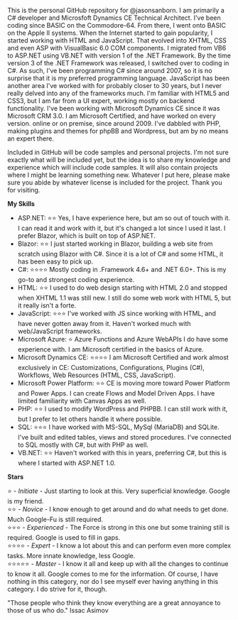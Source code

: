 This is the personal GitHub repository for @jasonsanborn.  I am primarily a C# developer and Microsfoft Dynamics CE Technical Architect. I've been coding since BASIC on the Commodore-64. From there, I went onto BASIC on the Apple II systems. When the Internet started to gain popularity, I started working with HTML and JavaScript. That evolved into XHTML, CSS and even ASP with VisualBasic 6.0 COM components. I migrated from VB6 to ASP.NET using VB.NET with version 1 of the .NET Framework. By the time version 3 of the .NET Framework was released, I switched over to coding in C#. As such, I've been programming C# since around 2007, so it is no surprise that it is my preferred programming language. JavaScript has been another area I've worked with for probably closer to 30 years, but I never really delved into any of the frameworks much. I'm familiar with HTML5 and CSS3, but I am far from a UI expert, working mostly on backend functionality. I've been working with Microsoft Dynamics CE since it was Microsoft CRM 3.0. I am Microsoft Certified, and have worked on every version. online or on premise, since around 2009. I've dabbled with PHP, making plugins and themes for phpBB and Wordpress, but am by no means an expert there.

Included in GitHub will be code samples and personal projects. I'm not sure exactly what will be included yet, but the idea is to share my knowledge and experience which will include code samples. It will also contain projects where I might be learning something new. Whatever I put here, please make sure you abide by whatever license is included for the project. Thank you for visiting.

**My Skills**

- ASP.NET: ⭐⭐ Yes, I have experience here, but am so out of touch with it. I can read it and work with it, but it's changed a lot since I used it last. I prefer Blazor, which is built on top of ASP.NET.
- Blazor: ⭐⭐ I just started working in Blazor, building a web site from scratch using Blazor with C#. Since it is a lot of C# and some HTML, it has been easy to pick up.  
- C#: ⭐⭐⭐⭐ Mostly coding in .Framework 4.6+ and .NET 6.0+. This is my go-to and strongest coding experience.  
- HTML: ⭐⭐ I used to do web design starting with HTML 2.0 and stopped when XHTML 1.1 was still new. I still do some web work with HTML 5, but it really isn't a forte.  
- JavaScript: ⭐⭐⭐ I've worked with JS since working with HTML, and have never gotten away from it. Haven't worked much with web/JavaScript frameworks.  
- Microsoft Azure: ⭐ Azure Functions and Azure WebAPIs I do have some experience with. I am Microsoft certified in the basics of Azure.  
- Microsoft Dynamics CE: ⭐⭐⭐⭐ I am Microsoft Certified and work almost exclusively in CE: Customizations, Configurations, Plugins (C#), Workflows, Web Resources (HTML, CSS, JavaScript).  
- Microsoft Power Platform: ⭐⭐ CE is moving more toward Power Platform and Power Apps. I can create Flows and Model Driven Apps. I have limited familiarity with Canvas Apps as well.  
- PHP: ⭐⭐ I used to modify WordPress and PHPBB. I can still work with it, but I prefer to let others handle it where possible.  
- SQL: ⭐⭐⭐ I have worked with MS-SQL, MySql (MariaDB) and SQLite. I've built and edited tables, views and stored procedures. I've connected to SQL mostly with C#, but with PHP as well.  
- VB.NET: ⭐⭐ Haven't worked with this in years, preferring C#, but this is where I started with ASP.NET 1.0.  

**Stars**

⭐ - *Initiate* - Just starting to look at this. Very superficial knowledge. Google is my friend.  
⭐⭐ - *Novice* - I know enough to get around and do what needs to get done. Much Google-Fu is still required.  
⭐⭐⭐ - *Experienced* - The Force is strong in this one but some training still is required. Google is used to fill in gaps.  
⭐⭐⭐⭐ - *Expert* - I know a lot about this and can perform even more complex tasks. More innate knowledge, less Google.  
⭐⭐⭐⭐⭐ - *Master* - I know it all and keep up with all the changes to continue to know it all. Google comes to me for the information. Of course, I have nothing in this category, nor do I see myself ever having anything in this category. I do strive for it, though.

"Those people who think they know everything are a great annoyance to those of us who do." Issac Asimov
